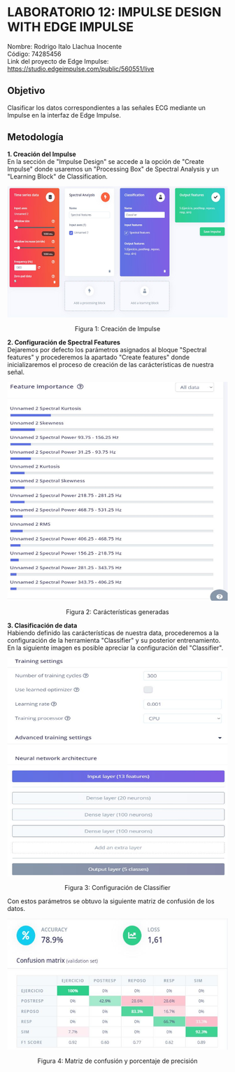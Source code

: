 # **LABORATORIO 12: IMPULSE DESIGN WITH EDGE IMPULSE**
Nombre: Rodrigo Italo Llachua Inocente\
Código: 74285456\
Link del proyecto de Edge Impulse: https://studio.edgeimpulse.com/public/560551/live

## **Objetivo** 
Clasificar los datos correspondientes a las señales ECG mediante un Impulse en la interfaz de Edge Impulse.

## **Metodología** 
**1. Creación del Impulse**\
En la sección de "Impulse Design" se accede a la opción de "Create Impulse" donde usaremos un "Processing Box" de Spectral Analysis y un "Learning Block" de Classification.
<p align="justify">
<p align="center"><img src=https://github.com/DianaCortezL/ISB-Grupo-5/blob/9034d0ed7033200bcc0e612e75ac7f471185245d/ISB/Laboratorios/Lab12%20-%20Edge%20Impulse%202/Rodrigo/Imagenes/createimpulse.JPG width="600" height="300"></p>
<div align="center">Figura 1: Creación de Impulse </i></div>
</p>


**2. Configuración de Spectral Features**\
Dejaremos por defecto los parámetros asignados al bloque "Spectral features" y procederemos la apartado "Create features" donde inicializaremos el proceso de creación de las carácterísticas de nuestra señal.

<p align="justify">
<p align="center"><img src=https://github.com/DianaCortezL/ISB-Grupo-5/blob/9034d0ed7033200bcc0e612e75ac7f471185245d/ISB/Laboratorios/Lab12%20-%20Edge%20Impulse%202/Rodrigo/Imagenes/spectral.JPG width="600" height="500"></p>
<div align="center">Figura 2: Carácterísticas generadas </i></div>
</p>

**3. Clasificación de data**\
Habiendo definido las carácterísticas de nuestra data, procederemos a la configuración de la herramienta "Classifier" y su posterior entrenamiento. En la siguiente imagen es posible apreciar la configuración del "Classifier".

<p align="justify">
<p align="center"><img src=https://github.com/DianaCortezL/ISB-Grupo-5/blob/9034d0ed7033200bcc0e612e75ac7f471185245d/ISB/Laboratorios/Lab12%20-%20Edge%20Impulse%202/Rodrigo/Imagenes/config.JPG width="600" height="500"></p>
<div align="center">Figura 3: Configuración de Classifier </i></div>
</p>
Con estos parámetros se obtuvo la siguiente matriz de confusión de los datos.
<p align="justify">
<p align="center"><img src=https://github.com/DianaCortezL/ISB-Grupo-5/blob/9034d0ed7033200bcc0e612e75ac7f471185245d/ISB/Laboratorios/Lab12%20-%20Edge%20Impulse%202/Rodrigo/Imagenes/matriz.JPG width="600" height="300"></p>
<div align="center">Figura 4: Matriz de confusión y porcentaje de precisión </i></div>
</p>

